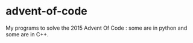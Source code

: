 # advent-of-code
My programs to solve the 2015 Advent Of Code : some are in python and some are in C++.
